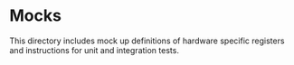 # Mocks

This directory includes mock up definitions of hardware specific registers and instructions for unit and integration tests.
